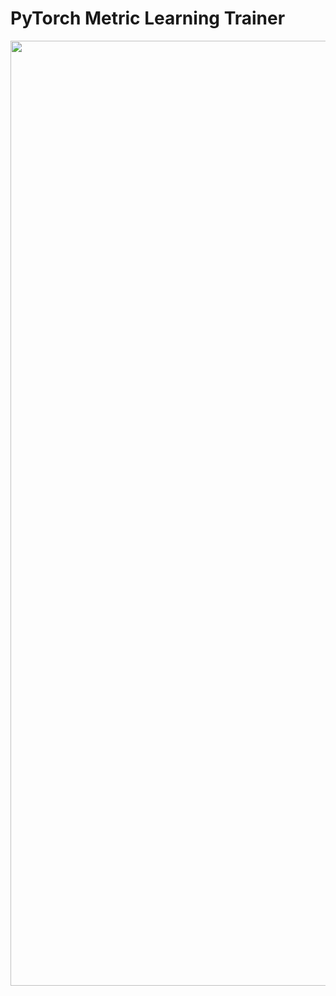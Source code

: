 # PyTorch Metric Learning Trainer

<img width="1512" src="https://github.com/user-attachments/assets/45ae2047-9dbd-4057-9191-9a3460357ccc" />

